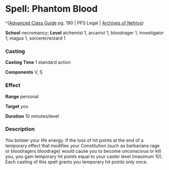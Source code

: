 # Spell: Phantom Blood

^([Advanced Class Guide][ss-phantom-blood] pg. 190 | PFS Legal | [Archives of Nehtys][sn-phantom-blood])

**School** necromancy; **Level** alchemist 1, arcanist 1, bloodrager 1, investigator 1, magus 1, sorcerer/wizard 1

### Casting

**Casting Time** 1 standard action  

**Components** V, S

### Effect

**Range** personal  

**Target** you  

**Duration** 10 minutes/level

### Description

You bolster your life energy. If the loss of hit points at the end of a temporary effect that modifies your Constitution (such as barbarians rage or bloodragers bloodrage) would cause you to become unconscious or kill you, you gain temporary hit points equal to your caster level (maximum 10). Each casting of this spell grants you temporary hit points only once.

[ss-phantom-blood]: http://paizo.com/products/btpy978v
[sn-phantom-blood]: http://www.archivesofnethys.com/SpellDisplay.aspx?ItemName=Phantom%20Blood